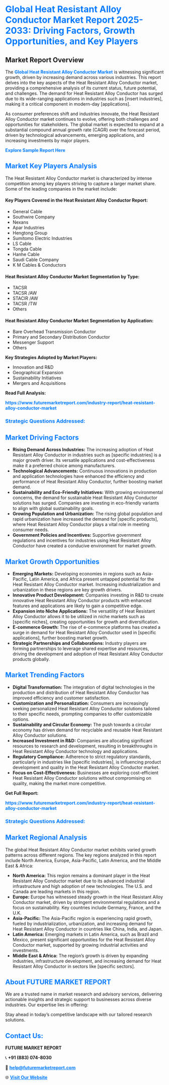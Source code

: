 <h1 style="color: #007BFF;">Global Heat Resistant Alloy Conductor Market Report 2025-2033: Driving Factors, Growth Opportunities, and Key Players</h1>

<section id="overview">
<h2>Market Report Overview</h2>
<p>The <a href="https://www.futuremarketreport.com/industry-report/heat-resistant-alloy-conductor-market" style="color: #007BFF; text-decoration: none;"><strong>Global Heat Resistant Alloy Conductor Market</strong></a> is witnessing significant growth, driven by increasing demand across various industries. This report delves into the key aspects of the Heat Resistant Alloy Conductor market, providing a comprehensive analysis of its current status, future potential, and challenges. The demand for Heat Resistant Alloy Conductor has surged due to its wide-ranging applications in industries such as [insert industries], making it a critical component in modern-day [applications].</p>
<p>As consumer preferences shift and industries innovate, the Heat Resistant Alloy Conductor market continues to evolve, offering both challenges and opportunities for stakeholders. The global market is expected to expand at a substantial compound annual growth rate (CAGR) over the forecast period, driven by technological advancements, emerging applications, and increasing investments by major players.</p>
</section>

<section id="overview">
<p><a href="https://www.futuremarketreport.com/request-sample/reportId=47257" style="color: #007BFF; text-decoration: none;"><strong>Explore Sample Report Here</strong></a></p>
</section>

<section id="key-players">
<h2 style="color: #007BFF;">Market Key Players Analysis</h2>
<p>The Heat Resistant Alloy Conductor market is characterized by intense competition among key players striving to capture a larger market share. Some of the leading companies in the market include:</p>
<h4>Key Players Covered in the Heat Resistant Alloy Conductor Report:</h4>
<ul><li>General Cable</li><li>Southwire Company</li><li>Nexans</li><li>Apar Industries</li><li>Hengtong Group</li><li>Sumitomo Electric Industries</li><li>LS Cable</li><li>Tongda Cable</li><li>Hanhe Cable</li><li>Saudi Cable Company</li><li>K M Cables &amp; Conductors</li></ul>
<h4>Heat Resistant Alloy Conductor Market Segmentation by Type:</h4>
<ul><li>TACSR</li><li>TACSR /AW</li><li>STACIR /AW</li><li>TACSR /TW</li><li>Others</li></ul>

<h4>Heat Resistant Alloy Conductor Market Segmentation by Application:</h4>
<ul><li>Bare Overhead Transmission Conductor</li><li>Primary and Secondary Distribution Conductor</li><li>Messenger Support</li><li>Others</li></ul>
<p><strong>Key Strategies Adopted by Market Players:</strong></p>
<ul>
<li>Innovation and R&D</li>
<li>Geographical Expansion</li>
<li>Sustainability Initiatives</li>
<li>Mergers and Acquisitions</li>
</ul>
</section>

<section>
<p><strong>Read Full Analysis: </strong></p><a href="https://www.futuremarketreport.com/industry-report/heat-resistant-alloy-conductor-market" style="color: #007BFF; text-decoration: none;"><strong>https://www.futuremarketreport.com/industry-report/heat-resistant-alloy-conductor-market</strong></a>
<h3 style="color: #007BFF;">Strategic Questions Addressed:</h3>
</section>

<section id="driving-factors">
<h2 style="color: #007BFF;">Market Driving Factors</h2>
<ul>
<li><strong>Rising Demand Across Industries:</strong> The increasing adoption of Heat Resistant Alloy Conductor in industries such as [specific industries] is a major growth driver. Its versatile applications and cost-effectiveness make it a preferred choice among manufacturers.</li>
<li><strong>Technological Advancements:</strong> Continuous innovations in production and application technologies have enhanced the efficiency and performance of Heat Resistant Alloy Conductor, further boosting market demand.</li>
<li><strong>Sustainability and Eco-Friendly Initiatives:</strong> With growing environmental concerns, the demand for sustainable Heat Resistant Alloy Conductor solutions has surged. Companies are investing in eco-friendly variants to align with global sustainability goals.</li>
<li><strong>Growing Population and Urbanization:</strong> The rising global population and rapid urbanization have increased the demand for [specific products], where Heat Resistant Alloy Conductor plays a vital role in meeting consumer needs.</li>
<li><strong>Government Policies and Incentives:</strong> Supportive government regulations and incentives for industries using Heat Resistant Alloy Conductor have created a conducive environment for market growth.</li>
</ul>
</section>

<section id="growth-opportunities">
<h2 style="color: #007BFF;">Market Growth Opportunities</h2>
<ul>
<li><strong>Emerging Markets:</strong> Developing economies in regions such as Asia-Pacific, Latin America, and Africa present untapped potential for the Heat Resistant Alloy Conductor market. Increasing industrialization and urbanization in these regions are key growth drivers.</li>
<li><strong>Innovative Product Development:</strong> Companies investing in R&D to create innovative Heat Resistant Alloy Conductor products with enhanced features and applications are likely to gain a competitive edge.</li>
<li><strong>Expansion into Niche Applications:</strong> The versatility of Heat Resistant Alloy Conductor allows it to be utilized in niche markets such as [specific niches], creating opportunities for growth and diversification.</li>
<li><strong>E-commerce Growth:</strong> The rise of e-commerce platforms has created a surge in demand for Heat Resistant Alloy Conductor used in [specific applications], further boosting market growth.</li>
<li><strong>Strategic Partnerships and Collaborations:</strong> Industry players are forming partnerships to leverage shared expertise and resources, driving the development and adoption of Heat Resistant Alloy Conductor products globally.</li>
</ul>
</section>

<section id="trending-factors">
<h2 style="color: #007BFF;">Market Trending Factors</h2>
<ul>
<li><strong>Digital Transformation:</strong> The integration of digital technologies in the production and distribution of Heat Resistant Alloy Conductor has improved efficiency and customer satisfaction.</li>
<li><strong>Customization and Personalization:</strong> Consumers are increasingly seeking personalized Heat Resistant Alloy Conductor solutions tailored to their specific needs, prompting companies to offer customizable options.</li>
<li><strong>Sustainability and Circular Economy:</strong> The push towards a circular economy has driven demand for recyclable and reusable Heat Resistant Alloy Conductor solutions.</li>
<li><strong>Increased Investment in R&D:</strong> Companies are allocating significant resources to research and development, resulting in breakthroughs in Heat Resistant Alloy Conductor technology and applications.</li>
<li><strong>Regulatory Compliance:</strong> Adherence to strict regulatory standards, particularly in industries like [specific industries], is influencing product development and quality in the Heat Resistant Alloy Conductor market.</li>
<li><strong>Focus on Cost-Effectiveness:</strong> Businesses are exploring cost-efficient Heat Resistant Alloy Conductor solutions without compromising on quality, making the market more competitive.</li>
</ul>
</section>

<section>
<p><strong>Get Full Report: </strong></p><a href="https://www.futuremarketreport.com/industry-report/heat-resistant-alloy-conductor-market" style="color: #007BFF; text-decoration: none;"><strong>https://www.futuremarketreport.com/industry-report/heat-resistant-alloy-conductor-market</strong></a>
<h3 style="color: #007BFF;">Strategic Questions Addressed:</h3>
</section>


<section id="regional-analysis">
<h2 style="color: #007BFF;">Market Regional Analysis</h2>
<p>The global Heat Resistant Alloy Conductor market exhibits varied growth patterns across different regions. The key regions analyzed in this report include North America, Europe, Asia-Pacific, Latin America, and the Middle East & Africa:</p>
<ul>
<li><strong>North America:</strong> This region remains a dominant player in the Heat Resistant Alloy Conductor market due to its advanced industrial infrastructure and high adoption of new technologies. The U.S. and Canada are leading markets in this region.</li>
<li><strong>Europe:</strong> Europe has witnessed steady growth in the Heat Resistant Alloy Conductor market, driven by stringent environmental regulations and a focus on sustainability. Key countries include Germany, France, and the U.K.</li>
<li><strong>Asia-Pacific:</strong> The Asia-Pacific region is experiencing rapid growth, fueled by industrialization, urbanization, and increasing demand for Heat Resistant Alloy Conductor in countries like China, India, and Japan.</li>
<li><strong>Latin America:</strong> Emerging markets in Latin America, such as Brazil and Mexico, present significant opportunities for the Heat Resistant Alloy Conductor market, supported by growing industrial activities and investments.</li>
<li><strong>Middle East & Africa:</strong> The region’s growth is driven by expanding industries, infrastructure development, and increasing demand for Heat Resistant Alloy Conductor in sectors like [specific sectors].</li>
</ul>
</section>

<footer>
<h2 style="color: #007BFF;">About FUTURE MARKET REPORT</h2>
<p>We are a trusted name in market research and advisory services, delivering actionable insights and strategic support to businesses across diverse industries. Our expertise lies in offering:</p>

<p>Stay ahead in today’s competitive landscape with our tailored research solutions.</p>

<h2 style="color: #007BFF;">Contact Us:</h2>
<p><strong>FUTURE MARKET REPORT</strong></p>
<p>📞 <strong>+91 (883) 074-8030</strong></p>
<p>📧 <strong><a href="mailto:help@futuremarketreport.com" style="color: #007BFF;">help@futuremarketreport.com</a></strong></p>
<p>🌐 <strong><a href="https://www.futuremarketreport.com/" style="color: #007BFF;">Visit Our Website</a></strong></p>
</footer>